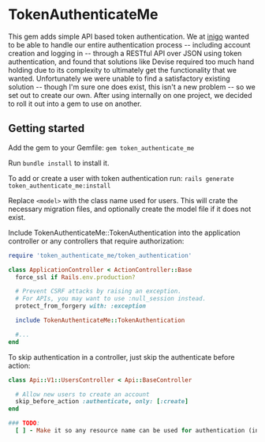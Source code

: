 TokenAuthenticateMe
=====================

This gem adds simple API based token authentication. We at [inigo](http://inigo.io) wanted to be able to handle our entire authentication process -- including account creation and logging in -- through a RESTful API over JSON using token authentication, and found that solutions like Devise required too much hand holding due to its complexity to ultimately get the functionality that we wanted. Unfortunately we were unable to find a satisfactory existing solution -- though I'm sure one does exist, this isn't a new problem -- so we set out to create our own. After using internally on one project, we decided to roll it out into a gem to use on another.

## Getting started

Add the gem to your Gemfile:
`gem token_authenticate_me`

Run `bundle install` to install it.

To add or create a user with token authentication run:
`rails generate token_authenticate_me:install`

Replace `<model>` with the class name used for users. This will crate the necessary migration files, and optionally create the model file if it does not exist.

Include TokenAuthenticateMe::TokenAuthentication into the application controller or any controllers that require authorization:
````rb
require 'token_authenticate_me/token_authentication'

class ApplicationController < ActionController::Base
  force_ssl if Rails.env.production?

  # Prevent CSRF attacks by raising an exception.
  # For APIs, you may want to use :null_session instead.
  protect_from_forgery with: :exception

  include TokenAuthenticateMe::TokenAuthentication

  #...
end
````

To skip authentication in a controller, just skip the authenticate before action:
````rb
class Api::V1::UsersController < Api::BaseController

  # Allow new users to create an account
  skip_before_action :authenticate, only: [:create]
end

### TODO:
  [ ] - Make it so any resource name can be used for authentication (initial thought is either specify the default or pass resource name in token string?).
